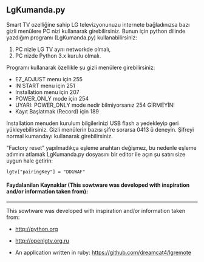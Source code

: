 ## LgKumanda.py


Smart TV ozelliğine sahip LG televizyonunuzu internete bağladınızsa bazı gizli menülere PC nizi kullanarak girebilirsiniz. Bunun için python dilinde yazdığım programı (LgKumanda.py) kullanabilirsiniz:

1. PC nizle LG TV aynı networkde olmalı,
2. PC nizde Python 3.x kurulu olmalı.

Programı kullanarak özellikle şu gizli menülere girebilirsiniz:

*   EZ_ADJUST menu için 255
*   IN START menu için 251
*   Installation menu için 207
*   POWER_ONLY mode için 254
*   UYARI: POWER_ONLY mode nedir bilmiyorsanız 254 GİRMEYİN!
*   Kayıt Başlatmak (Record) için 189

Installation menuden kurulum bilgilerinizi USB flash a yedekleyip geri yükleyebilirsiniz.
Gizli menülerin bazısı şifre sorarsa 0413 ü deneyin. Şifreyi normal kumandayı kullanarak girebilirsiniz. 

"Factory reset" yapılmadıkça eşleme anahtarı değişmez, bu nedenle eşleme adımını atlamak LgKumanda.py dosyasını bir editor ile açın şu satırı size uygun hale getirin:

    lgtv["pairingKey"] = "DDGWAF"


#### Faydalanilan Kaynaklar (This sowtware was developed with inspiration and/or information taken from):
----
This sowtware was developed with inspiration and/or information taken from:

*   <http://python.org>


*   <http://openlgtv.org.ru>


*   An application written in ruby: <https://github.com/dreamcat4/lgremote>
